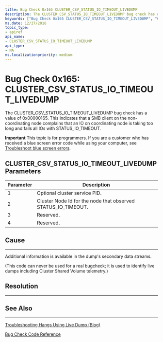 ```yaml
---
title: Bug Check 0x165 CLUSTER_CSV_STATUS_IO_TIMEOUT_LIVEDUMP
description: The CLUSTER_CSV_STATUS_IO_TIMEOUT_LIVEDUMP bug check has a value of 0x00000165. This indicates that a SMB client is experiencing a timeout situation.
keywords: ["Bug Check 0x165 CLUSTER_CSV_STATUS_IO_TIMEOUT_LIVEDUMP", "CLUSTER_CSV_STATUS_IO_TIMEOUT_LIVEDUMP"]
ms.date: 12/27/2018
topic_type:
- apiref
api_name:
- CLUSTER_CSV_STATUS_IO_TIMEOUT_LIVEDUMP
api_type:
- NA
ms.localizationpriority: medium
---
```


# Bug Check 0x165: CLUSTER\_CSV\_STATUS\_IO\_TIMEOUT\_LIVEDUMP

The CLUSTER\_CSV\_STATUS\_IO\_TIMEOUT\_LIVEDUMP bug check has a value of 0x00000165. This indicates that a SMB client on the non-coordinating node complains that an IO on coordinating node is taking too long and fails all IOs with STATUS_IO_TIMEOUT.

**Important** This topic is for programmers. If you are a customer who has received a blue screen error code while using your computer, see [Troubleshoot blue screen errors](https://windows.microsoft.com/windows-10/troubleshoot-blue-screen-errors).

## CLUSTER\_CSV\_STATUS\_IO\_TIMEOUT\_LIVEDUMP Parameters

|Parameter|Description|
|--- |--- |
|1|Optional cluster service PID.|
|2|Cluster Node Id for the node that observed STATUS_IO_TIMEOUT.|
|3|Reserved.|
|4|Reserved.|

## Cause
-----

Additional information is available in the dump's secondary data streams.

(This code can never be used for a real bugcheck; it is used to identify live dumps including Cluster Shared Volume telemetry.)


## Resolution
----------
 

## See Also
----------

[Troubleshooting Hangs Using Live Dump (Blog)](https://blogs.msdn.microsoft.com/clustering/2016/03/02/troubleshooting-hangs-using-live-dump/)

[Bug Check Code Reference](bug-check-code-reference2.md)




